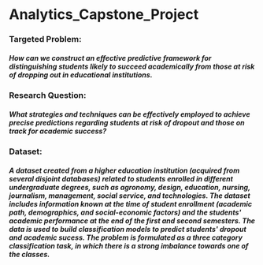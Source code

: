 # Analytics_Capstone_Project

### Targeted Problem:
##### How can we construct an effective predictive framework for distinguishing students likely to succeed academically from those at risk of dropping out in educational institutions. 

### Research Question:
##### What strategies and techniques can be effectively employed to achieve precise predictions regarding students at risk of dropout and those on track for academic success?

### Dataset:
##### A dataset created from a higher education institution (acquired from several disjoint databases) related to students enrolled in different undergraduate degrees, such as agronomy, design, education, nursing, journalism, management, social service, and technologies. The dataset includes information known at the time of student enrollment (academic path, demographics, and social-economic factors) and the students' academic performance at the end of the first and second semesters. The data is used to build classification models to predict students' dropout and academic sucess. The problem is formulated as a three category classification task, in which there is a strong imbalance towards one of the classes.

